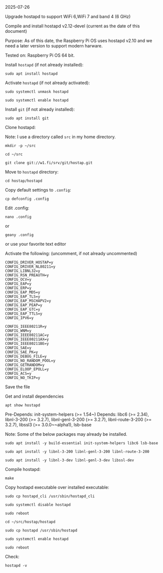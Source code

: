 2025-07-26

Upgrade hostapd to support WiFi 6,WiFi 7 and band 4 (6 GHz)

Compile and install hostapd v2.12-devel (current as the date of
this document)

Purpose: As of this date, the Raspberry Pi OS uses hostapd v2.10
and we need a later version to support modern harware.

Tested on: Raspberry Pi OS 64 bit.

Install `hostapd` (if not already installed):

```
sudo apt install hostapd
```

Activate `hostapd` (if not already activated):

```
sudo systemctl unmask hostapd
```

```
sudo systemctl enable hostapd
```

Install `git` (if not already installed):

```
sudo apt install git
```

Clone hostapd:

Note: I use a directory called `src` in my home directory.

```
mkdir -p ~/src
```

```
cd ~/src
```

```
git clone git://w1.fi/srv/git/hostap.git
```

Move to `hostapd` directory:

```
cd hostap/hostapd
```

Copy default settings to `.config`:

```
cp defconfig .config
```

Edit .config:

```
nano .config
```

or

```
geany .config
```

or
  use your favorite text editor


Activate the following: (uncomment, if not already uncommented)

```
CONFIG_DRIVER_HOSTAP=y
CONFIG_DRIVER_NL80211=y
CONFIG_LIBNL32=y
CONFIG_RSN_PREAUTH=y
CONFIG_OCV=y
CONFIG_EAP=y
CONFIG_ERP=y
CONFIG_EAP_MD5=y
CONFIG_EAP_TLS=y
CONFIG_EAP_MSCHAPV2=y
CONFIG_EAP_PEAP=y
CONFIG_EAP_GTC=y
CONFIG_EAP_TTLS=y
CONFIG_IPV6=y

CONFIG_IEEE80211R=y
CONFIG_WNM=y
CONFIG_IEEE80211AC=y
CONFIG_IEEE80211AX=y
CONFIG_IEEE80211BE=y
CONFIG_SAE=y
CONFIG_SAE_PK=y
CONFIG_DEBUG_FILE=y
CONFIG_NO_RANDOM_POOL=y
CONFIG_GETRANDOM=y
CONFIG_ELOOP_EPOLL=y
CONFIG_ACS=y
CONFIG_NO_TKIP=y
```

Save the file

Get and install dependencies

```
apt show hostapd
```

Pre-Depends: init-system-helpers (>= 1.54~)
Depends: libc6 (>= 2.34), libnl-3-200 (>= 3.2.7), libnl-genl-3-200 (>= 3.2.7), libnl-route-3-200 (>= 3.2.7), libssl3 (>= 3.0.0~~alpha1), lsb-base

Note: Some of the below packages may already be installed.

```
sudo apt install -y build-essential init-system-helpers libc6 lsb-base
```

```
sudo apt install -y libnl-3-200 libnl-genl-3-200 libnl-route-3-200
```

```
sudo apt install -y libnl-3-dev libnl-genl-3-dev libssl-dev

```

Compile hostapd:

```
make
```

Copy hostapd executable over installed executable:

```
sudo cp hostapd_cli /usr/sbin/hostapd_cli
```

```
sudo systemctl disable hostapd
```

```
sudo reboot
```

```
cd ~/src/hostap/hostapd
```

```
sudo cp hostapd /usr/sbin/hostapd
```

```
sudo systemctl enable hostapd
```

```
sudo reboot
```

Check:

```
hostapd -v
```

